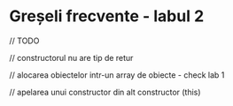 # Greșeli frecvente - labul 2
// TODO

// constructorul nu are tip de retur

// alocarea obiectelor intr-un array de obiecte - check lab 1

// apelarea unui constructor din alt constructor (this)
